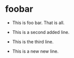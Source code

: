 # foobar

- This is foo bar. That is all.
- This is a second added line.
- This is the third line.

- This is a new new line.
